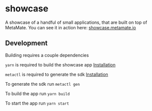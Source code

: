 # showcase

A showcase of a handful of small applications, that are built on top of MetaMate. You can see it in action here: [showcase.metamate.io](https://showcase.metamate.io)

## Development

Building requires a couple dependencies

`yarn` is required to build the showcase app [Installation](https://classic.yarnpkg.com/en/docs/install/#mac-stable)

`metactl` is required to generate the sdk [Installation](https://github.com/metamate/metactl)

To generate the sdk run `metactl gen`

To build the app run `yarn build`

To start the app run `yarn start`

